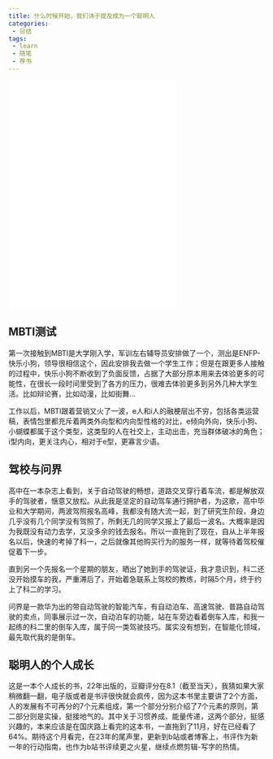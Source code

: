 ```yaml
---
title: 什么时候开始，我们讳于提及成为一个聪明人
categories:
 - 日结
tags: 
 - learn
 - 随笔
 - 荐书
---
```

 
<iframe frameborder="no" border="0" marginwidth="0" marginheight="0" width=330 height=450 src="//music.163.com/outchain/player?type=0&id=8556312033&auto=1&height=430"></iframe>

## MBTI测试
第一次接触到MBTI是大学刚入学，军训左右辅导员安排做了一个，测出是ENFP-快乐小狗，领导很相信这个，因此安排我去做一个学生工作；但是在跟更多人接触的过程中，快乐小狗不断收到了负面反馈，占据了大部分原本用来去体验更多的可能性，在很长一段时间里受到了各方的压力，很难去体验更多到另外几种大学生活。比如辩论赛，比如动漫，比如街舞...

工作以后，MBTI跟着营销又火了一波，e人和i人的融梗层出不穷，包括各类运营稿，表情包里都充斥着两类外向型和内向型性格的对比，e倾向外向，快乐小狗、小蝴蝶都属于这个类型，这类型的人在社交上，主动出击，充当群体破冰的角色；i型内向，更关注内心，相对于e型，更寡言少语。

## 驾校与问界
高中在一本杂志上看到，关于自动驾驶的畅想，道路交叉穿行着车流，都是解放双手的驾驶者，惬意又放松。从此我是坚定的自动驾车通行拥护者，为这歌，高中毕业和大学期间，两波驾照报名高峰，我都没有随大流一起，到了研究生阶段，身边几乎没有几个同学没有驾照了，所剩无几的同学又报上了最后一波名。大概率是因为我既没有动力去学，又没多余的钱去报名。所以一直拖到了现在，自从上半年报名以后，快速的考掉了科一，之后就像其他购买行为的服务一样，就等待着驾校催促着下一步。

直到另一个先报名一个星期的朋友，晒出了她到手的驾驶证，我才意识到，科二还没开始摸车的我，严重滞后了，开始着急联系上驾校的教练，时隔5个月，终于约上了科二的学习。

问界是一款华为出的带自动驾驶的智能汽车，有自动泊车、高速驾驶、普路自动驾驶的卖点，同事展示过一次，自动泊车的功能，站在车旁边看着倒车入库，和我一起练的科二里的倒车入库，属于同一类驾驶技巧。属实没有想到，在智能化领域，最先取代我的是倒车。

## 聪明人的个人成长
这是一本个人成长的书，22年出版的，豆瓣评分在8.1（截至当天），我猜如果大家稍微翻一翻，电子版或者是书评很快就会疯传，因为这本书里主要讲了2个方面，人的发展有不可再分的7个元素组成，第一个部分分别介绍了7个元素的原则，第二部分则是实操，挺接地气的。其中关于习惯养成、能量传递，这两个部分，挺感兴趣的，本来应该是在国庆路上看完的这本书，一直拖到了11月，好在已经看了64%。期待这个月看完，在23年的尾声里，更新到b站或者博客上，书评作为新一年的行动指南，也作为b站书评续更之火星，继续点燃剪辑-写字的热情。